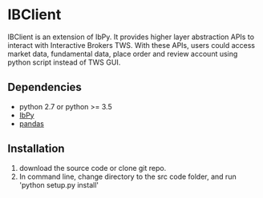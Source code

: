 # IBClient

IBClient is an extension of IbPy. It provides higher layer abstraction APIs to 
interact with Interactive Brokers TWS. With these APIs, users could access 
market data, fundamental data, place order and review account using python 
script instead of TWS GUI.

## Dependencies
- python 2.7 or python >= 3.5 
- [IbPy](https://github.com/blampe/IbPy "IbPy")
- [pandas](http://pandas.pydata.org/ "pandas")


## Installation
1. download the source code or clone git repo.
2. In command line, change directory to the src code folder, and run 'python setup.py install'
